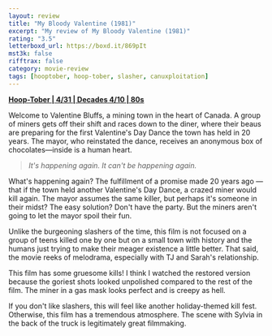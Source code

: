 ```yaml
---
layout: review
title: "My Bloody Valentine (1981)"
excerpt: "My review of My Bloody Valentine (1981)"
rating: "3.5"
letterboxd_url: https://boxd.it/869pIt
mst3k: false
rifftrax: false
category: movie-review
tags: [hooptober, hoop-tober, slasher, canuxploitation]
---
```


<b><a href="https://boxd.it/pRQY0/detail" target="_blank" rel="noopener">Hoop-Tober | 4/31 | Decades 4/10 | 80s</a></b>

Welcome to Valentine Bluffs, a mining town in the heart of Canada. A group of miners gets off their shift and races down to the diner, where their beaus are preparing for the first Valentine's Day Dance the town has held in 20 years. The mayor, who reinstated the dance, receives an anonymous box of chocolates—inside is a human heart.

<blockquote><i>It's happening again. It can't be happening again.</i></blockquote>

What's happening again? The fulfillment of a promise made 20 years ago — that if the town held another Valentine's Day Dance, a crazed miner would kill again. The mayor assumes the same killer, but perhaps it's someone in their midst? The easy solution? Don't have the party. But the miners aren't going to let the mayor spoil their fun.

Unlike the burgeoning slashers of the time, this film is not focused on a group of teens killed one by one but on a small town with history and the humans just trying to make their meager existence a little better. That said, the movie reeks of melodrama, especially with TJ and Sarah's relationship.

This film has some gruesome kills! I think I watched the restored version because the goriest shots looked unpolished compared to the rest of the film. The miner in a gas mask looks perfect and is creepy as hell.

If you don't like slashers, this will feel like another holiday-themed kill fest. Otherwise, this film has a tremendous atmosphere. The scene with Sylvia in the back of the truck is legitimately great filmmaking.
